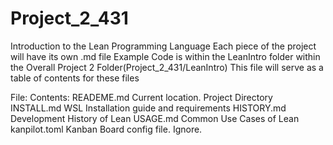 # Project_2_431

Introduction to the Lean Programming Language
Each piece of the project will have its own .md file
Example Code is within the LeanIntro folder within the Overall Project 2 Folder(Project_2_431/LeanIntro)
This file will serve as a table of contents for these files

File:               Contents:
READEME.md          Current location. Project Directory
INSTALL.md          WSL Installation guide and requirements
HISTORY.md          Development History of Lean
USAGE.md            Common Use Cases of Lean
kanpilot.toml       Kanban Board config file. Ignore.